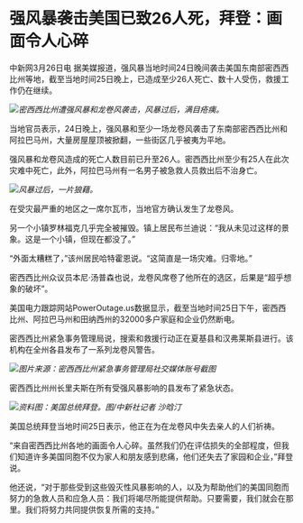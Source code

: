 # 强风暴袭击美国已致26人死，拜登：画面令人心碎

中新网3月26日电
据美媒报道，强风暴当地时间24日晚间袭击美国东南部密西西比州等地，截至当地时间25日晚上，已造成至少26人死亡、数十人受伤，救援工作仍在继续。

![](https://inews.gtimg.com/news_bt/O8Ny34jNCMItK9y50CPslcNiSZyrSfuEryrk7qOYaXvSsAA/1000)_密西西比州遭强风暴和龙卷风袭击，风暴过后，满目疮痍。_

当地官员表示，24日晚上，强风暴和至少一场龙卷风袭击了东南部密西西比州和阿拉巴马州，大量房屋屋顶被掀翻，一些街区几乎被夷为平地。

强风暴和龙卷风造成的死亡人数目前已升至26人。密西西比州至少有25人在此次灾难中死亡，此外，阿拉巴马州有一名男子被急救人员救出后不治身亡。

![](https://inews.gtimg.com/news_bt/Op7VwDozz3jiwWZrFa5HF2BcBLPOLMyowruI8bEZSYTGAAA/1000)_风暴过后，一片狼藉。_

在受灾最严重的地区之一席尔瓦市，当地官方确认发生了龙卷风。

另一个小镇罗林福克几乎完全被摧毁。镇上居民布兰迪说：“我从未见过这样的景象。这是一个小镇，但现在都没了。”

“外面太糟糕了，”该州居民哈特霍恩说。“这简直是一场灾难。归零地。”

密西西比州众议员本尼·汤普森也说，龙卷风席卷了他所在的选区，后果是“超乎想象的破坏”。

美国电力跟踪网站PowerOutage.us数据显示，截至当地时间25日下午，密西西比州、阿拉巴马州和田纳西州的32000多户家庭和企业仍然断电。

密西西比州紧急事务管理局说，搜索和救援行动正在夏基县和汉弗莱斯县进行。该机构在全州各县发布了一系列龙卷风警告。

![](https://inews.gtimg.com/news_bt/Os1jZ3KEeqbQoUXI5NgmYwQuxzEOA2cMrzi-VAc1w6PDMAA/1000)_图片来源：密西西比州紧急事务管理局社交媒体账号截图_

密西西比州州长里夫斯在所有受强风暴影响的县发布了紧急状态。

![](https://inews.gtimg.com/news_bt/O3qOvYCPqt4WSbOBQPd7pp49G7LCcLcASLalSO4vwga-YAA/1000)_资料图：美国总统拜登。图/中新社记者 沙晗汀_

美国总统拜登当地时间25日表示，他正在为在龙卷风中失去亲人的人们祈祷。

“来自密西西比州各地的画面令人心碎。虽然我们仍在评估损失的全部程度，但我们知道许多美国同胞不仅为家人和朋友感到悲痛，他们还失去了家园和企业，”拜登说。

他还说，“对于那些受到这些毁灭性风暴影响的人，以及为帮助他们的美国同胞而努力的急救人员和应急人员：我们将竭尽所能提供帮助。只要需要，我们就会在那里。我们将努力共同提供恢复所需的支持。”

